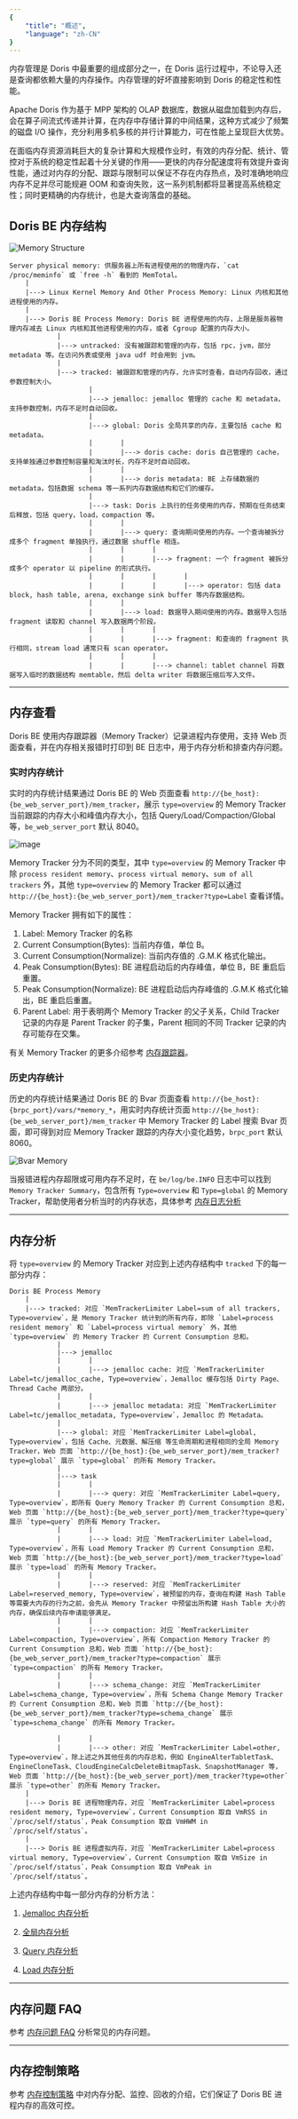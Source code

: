 ```yaml
---
{
    "title": "概述",
    "language": "zh-CN"
}
---
```


内存管理是 Doris 中最重要的组成部分之一，在 Doris 运行过程中，不论导入还是查询都依赖大量的内存操作。内存管理的好坏直接影响到 Doris 的稳定性和性能。

Apache Doris 作为基于 MPP 架构的 OLAP 数据库，数据从磁盘加载到内存后，会在算子间流式传递并计算，在内存中存储计算的中间结果，这种方式减少了频繁的磁盘 I/O 操作，充分利用多机多核的并行计算能力，可在性能上呈现巨大优势。

在面临内存资源消耗巨大的复杂计算和大规模作业时，有效的内存分配、统计、管控对于系统的稳定性起着十分关键的作用——更快的内存分配速度将有效提升查询性能，通过对内存的分配、跟踪与限制可以保证不存在内存热点，及时准确地响应内存不足并尽可能规避 OOM 和查询失败，这一系列机制都将显著提高系统稳定性；同时更精确的内存统计，也是大查询落盘的基础。

## Doris BE 内存结构

![Memory Structure](/images/memory-structure.png)

```
Server physical memory: 供服务器上所有进程使用的的物理内存，`cat /proc/meminfo` 或 `free -h` 看到的 MemTotal。
    |
    |---> Linux Kernel Memory And Other Process Memory: Linux 内核和其他进程使用的内存。
    |
    |---> Doris BE Process Memory: Doris BE 进程使用的内存，上限是服务器物理内存减去 Linux 内核和其他进程使用的内存，或者 Cgroup 配置的内存大小。
            |
            |---> untracked: 没有被跟踪和管理的内存，包括 rpc，jvm，部分 metadata 等。在访问外表或使用 java udf 时会用到 jvm。
            |
            |---> tracked: 被跟踪和管理的内存，允许实时查看，自动内存回收，通过参数控制大小。
                    |
                    |---> jemalloc: jemalloc 管理的 cache 和 metadata，支持参数控制，内存不足时自动回收。
                    |
                    |---> global: Doris 全局共享的内存，主要包括 cache 和 metadata。
                    |       |
                    |       |---> doris cache: doris 自己管理的 cache，支持单独通过参数控制容量和淘汰时长，内存不足时自动回收。
                    |       |
                    |       |---> doris metadata: BE 上存储数据的 metadata，包括数据 schema 等一系列内存数据结构和它们的缓存。
                    |
                    |---> task: Doris 上执行的任务使用的内存，预期在任务结束后释放，包括 query，load，compaction 等。
                    |       |
                    |       |---> query: 查询期间使用的内存。一个查询被拆分成多个 fragment 单独执行，通过数据 shuffle 相连。
                    |       |       |
                    |       |       |---> fragment: 一个 fragment 被拆分成多个 operator 以 pipeline 的形式执行。
                    |       |       |       |
                    |       |       |       |---> operator: 包括 data block, hash table, arena, exchange sink buffer 等内存数据结构。
                    |       |
                    |       |---> load: 数据导入期间使用的内存。数据导入包括 fragment 读取和 channel 写入数据两个阶段。
                    |       |       |
                    |       |       |---> fragment: 和查询的 fragment 执行相同，stream load 通常只有 scan operator。
                    |       |       |
                    |       |       |---> channel: tablet channel 将数据写入临时的数据结构 memtable，然后 delta writer 将数据压缩后写入文件。
```

---

## 内存查看

Doris BE 使用内存跟踪器（Memory Tracker）记录进程内存使用，支持 Web 页面查看，并在内存相关报错时打印到 BE 日志中，用于内存分析和排查内存问题。

### 实时内存统计

实时的内存统计结果通过 Doris BE 的 Web 页面查看 `http://{be_host}:{be_web_server_port}/mem_tracker`，展示 `type=overview` 的 Memory Tracker 当前跟踪的内存大小和峰值内存大小，包括 Query/Load/Compaction/Global 等，`be_web_server_port` 默认 8040。

![image](https://github.com/apache/doris/assets/13197424/f989f4d2-4cc5-4a8e-880e-93ae6073d17d)

Memory Tracker 分为不同的类型，其中 `type=overview` 的 Memory Tracker 中除 `process resident memory`、`process virtual memory`、`sum of all trackers` 外，其他 `type=overview` 的 Memory Tracker 都可以通过 `http://{be_host}:{be_web_server_port}/mem_tracker?type=Label` 查看详情。

Memory Tracker 拥有如下的属性：

1. Label: Memory Tracker 的名称
2. Current Consumption(Bytes): 当前内存值，单位 B。
3. Current Consumption(Normalize): 当前内存值的 .G.M.K 格式化输出。
4. Peak Consumption(Bytes): BE 进程启动后的内存峰值，单位 B，BE 重启后重置。
5. Peak Consumption(Normalize): BE 进程启动后内存峰值的 .G.M.K 格式化输出，BE 重启后重置。
6. Parent Label: 用于表明两个 Memory Tracker 的父子关系，Child Tracker 记录的内存是 Parent Tracker 的子集，Parent 相同的不同 Tracker 记录的内存可能存在交集。

有关 Memory Tracker 的更多介绍参考 [内存跟踪器](./memory-feature/memory-tracker.md)。

### 历史内存统计

历史的内存统计结果通过 Doris BE 的 Bvar 页面查看 `http://{be_host}:{brpc_port}/vars/*memory_*`，用实时内存统计页面 `http://{be_host}:{be_web_server_port}/mem_tracker` 中 Memory Tracker 的 Label 搜索 Bvar 页面，即可得到对应 Memory Tracker 跟踪的内存大小变化趋势，`brpc_port` 默认 8060。

![Bvar Memory](/images/bvar-memory.png)

当报错进程内存超限或可用内存不足时，在 `be/log/be.INFO` 日志中可以找到 `Memory Tracker Summary`，包含所有 `Type=overview` 和 `Type=global` 的 Memory Tracker，帮助使用者分析当时的内存状态，具体参考 [内存日志分析](./memory-analysis/memory-log-analysis.md)

---

## 内存分析

将 `type=overview` 的 Memory Tracker 对应到上述内存结构中 `tracked` 下的每一部分内存：

```
Doris BE Process Memory
    |
    |---> tracked: 对应 `MemTrackerLimiter Label=sum of all trackers, Type=overview`，是 Memory Tracker 统计到的所有内存，即除 `Label=process resident memory` 和 `Label=process virtual memory` 外，其他 `type=overview` 的 Memory Tracker 的 Current Consumption 总和。
            |
            |---> jemalloc
            |       |
            |       |---> jemalloc cache: 对应 `MemTrackerLimiter Label=tc/jemalloc_cache, Type=overview`，Jemalloc 缓存包括 Dirty Page、Thread Cache 两部分。
            |       |
            |       |---> jemalloc metadata: 对应 `MemTrackerLimiter Label=tc/jemalloc_metadata, Type=overview`，Jemalloc 的 Metadata。
            |
            |---> global: 对应 `MemTrackerLimiter Label=global, Type=overview`，包括 Cache、元数据、解压缩 等生命周期和进程相同的全局 Memory Tracker，Web 页面 `http://{be_host}:{be_web_server_port}/mem_tracker?type=global` 展示 `type=global` 的所有 Memory Tracker。
            |
            |---> task
            |       |
            |       |---> query: 对应 `MemTrackerLimiter Label=query, Type=overview`，即所有 Query Memory Tracker 的 Current Consumption 总和，Web 页面 `http://{be_host}:{be_web_server_port}/mem_tracker?type=query` 展示 `type=query` 的所有 Memory Tracker。
            |       |
            |       |---> load: 对应 `MemTrackerLimiter Label=load, Type=overview`，所有 Load Memory Tracker 的 Current Consumption 总和，Web 页面 `http://{be_host}:{be_web_server_port}/mem_tracker?type=load` 展示 `type=load` 的所有 Memory Tracker。
            |       |
            |       |---> reserved: 对应 `MemTrackerLimiter Label=reserved_memory, Type=overview`，被预留的内存，查询在构建 Hash Table 等需要大内存的行为之前，会先从 Memory Tracker 中预留出所构建 Hash Table 大小的内存，确保后续内存申请能够满足。
            |       |
            |       |---> compaction: 对应 `MemTrackerLimiter Label=compaction, Type=overview`，所有 Compaction Memory Tracker 的 Current Consumption 总和，Web 页面 `http://{be_host}:{be_web_server_port}/mem_tracker?type=compaction` 展示 `type=compaction` 的所有 Memory Tracker。
            |       |
            |       |---> schema_change: 对应 `MemTrackerLimiter Label=schema_change, Type=overview`，所有 Schema Change Memory Tracker 的 Current Consumption 总和，Web 页面 `http://{be_host}:{be_web_server_port}/mem_tracker?type=schema_change` 展示 `type=schema_change` 的所有 Memory Tracker。

            |       |
            |       |---> other: 对应 `MemTrackerLimiter Label=other, Type=overview`，除上述之外其他任务的内存总和，例如 EngineAlterTabletTask、EngineCloneTask、CloudEngineCalcDeleteBitmapTask、SnapshotManager 等，Web 页面 `http://{be_host}:{be_web_server_port}/mem_tracker?type=other` 展示 `type=other` 的所有 Memory Tracker。
    |
    |---> Doris BE 进程物理内存，对应 `MemTrackerLimiter Label=process resident memory, Type=overview`，Current Consumption 取自 VmRSS in `/proc/self/status`，Peak Consumption 取自 VmHWM in `/proc/self/status`。
    |
    |---> Doris BE 进程虚拟内存，对应 `MemTrackerLimiter Label=process virtual memory, Type=overview`，Current Consumption 取自 VmSize in `/proc/self/status`，Peak Consumption 取自 VmPeak in `/proc/self/status`。
```

上述内存结构中每一部分内存的分析方法：

1. [Jemalloc 内存分析](./memory-analysis/jemalloc-memory-analysis.md)

2. [全局内存分析](./memory-analysis/global-memory-analysis.md)

3. [Query 内存分析](./memory-analysis/query-memory-analysis.md)

4. [Load 内存分析](./memory-analysis/load-memory-analysis.md)

---

## 内存问题 FAQ

参考 [内存问题 FAQ](./memory-issue-faq.md) 分析常见的内存问题。

---

## 内存控制策略

参考 [内存控制策略](./memory-feature/memory-control-strategy.md) 中对内存分配、监控、回收的介绍，它们保证了 Doris BE 进程内存的高效可控。
